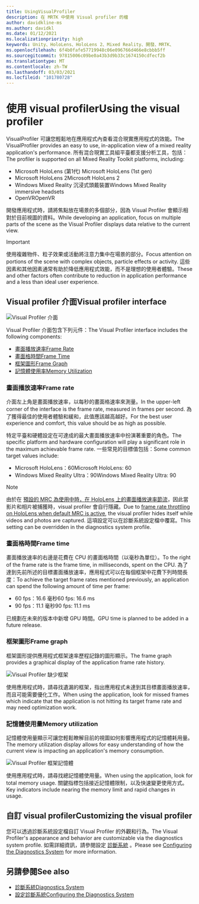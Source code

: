 ```yaml
---
title: UsingVisualProfiler
description: 在 MRTK 中使用 Visual profiler 的檔
author: davidkline-ms
ms.author: davidkl
ms.date: 01/12/2021
ms.localizationpriority: high
keywords: Unity、HoloLens、HoloLens 2、Mixed Reality、開發、MRTK、
ms.openlocfilehash: 6f4b0fafe57719948c06e096766d466e8cbbb5ff
ms.sourcegitcommit: 97815006c09be0a43b3d9b33c1674150cdfecf2b
ms.translationtype: MT
ms.contentlocale: zh-TW
ms.lasthandoff: 03/03/2021
ms.locfileid: "101780728"
---
```

# <a name="using-the-visual-profiler"></a><span data-ttu-id="de1da-104">使用 visual profiler</span><span class="sxs-lookup"><span data-stu-id="de1da-104">Using the visual profiler</span></span>

<span data-ttu-id="de1da-105">VisualProfiler 可讓您輕鬆地在應用程式內查看混合現實應用程式的效能。</span><span class="sxs-lookup"><span data-stu-id="de1da-105">The VisualProfiler provides an easy to use, in-application view of a mixed reality application's performance.</span></span> <span data-ttu-id="de1da-106">所有混合現實工具組平臺都支援分析工具，包括：</span><span class="sxs-lookup"><span data-stu-id="de1da-106">The profiler is supported on all Mixed Reality Toolkit platforms, including:</span></span>

- <span data-ttu-id="de1da-107">Microsoft HoloLens (第1代) </span><span class="sxs-lookup"><span data-stu-id="de1da-107">Microsoft HoloLens (1st gen)</span></span>
- <span data-ttu-id="de1da-108">Microsoft HoloLens 2</span><span class="sxs-lookup"><span data-stu-id="de1da-108">Microsoft HoloLens 2</span></span>
- <span data-ttu-id="de1da-109">Windows Mixed Reality 沉浸式頭戴裝置</span><span class="sxs-lookup"><span data-stu-id="de1da-109">Windows Mixed Reality immersive headsets</span></span>
- <span data-ttu-id="de1da-110">OpenVR</span><span class="sxs-lookup"><span data-stu-id="de1da-110">OpenVR</span></span>

<span data-ttu-id="de1da-111">開發應用程式時，請將焦點放在場景的多個部分，因為 Visual Profiler 會顯示相對於目前視圖的資料。</span><span class="sxs-lookup"><span data-stu-id="de1da-111">While developing an application, focus on multiple parts of the scene as the Visual Profiler displays data relative to the current view.</span></span>

> [!IMPORTANT]
> <span data-ttu-id="de1da-112">使用複雜物件、粒子效果或活動將注意力集中在場景的部分。</span><span class="sxs-lookup"><span data-stu-id="de1da-112">Focus attention on portions of the scene with complex objects, particle effects or activity.</span></span> <span data-ttu-id="de1da-113">這些因素和其他因素通常有助於降低應用程式效能，而不是理想的使用者體驗。</span><span class="sxs-lookup"><span data-stu-id="de1da-113">These and other factors often contribute to reduction in application performance and a less than ideal user experience.</span></span>

## <a name="visual-profiler-interface"></a><span data-ttu-id="de1da-114">Visual profiler 介面</span><span class="sxs-lookup"><span data-stu-id="de1da-114">Visual profiler interface</span></span>

![Visual Profiler 介面](../Images/Diagnostics/VisualProfiler.png)

<span data-ttu-id="de1da-116">Visual Profiler 介面包含下列元件：</span><span class="sxs-lookup"><span data-stu-id="de1da-116">The Visual Profiler interface includes the following components:</span></span>

- [<span data-ttu-id="de1da-117">畫面播放速率</span><span class="sxs-lookup"><span data-stu-id="de1da-117">Frame Rate</span></span>](#frame-rate)
- [<span data-ttu-id="de1da-118">畫面格時間</span><span class="sxs-lookup"><span data-stu-id="de1da-118">Frame Time</span></span>](#frame-time)
- [<span data-ttu-id="de1da-119">框架圖形</span><span class="sxs-lookup"><span data-stu-id="de1da-119">Frame Graph</span></span>](#frame-graph)
- [<span data-ttu-id="de1da-120">記憶體使用率</span><span class="sxs-lookup"><span data-stu-id="de1da-120">Memory Utilization</span></span>](#memory-utilization)

### <a name="frame-rate"></a><span data-ttu-id="de1da-121">畫面播放速率</span><span class="sxs-lookup"><span data-stu-id="de1da-121">Frame rate</span></span>

<span data-ttu-id="de1da-122">介面左上角是畫面播放速率，以每秒的畫面格速率來測量。</span><span class="sxs-lookup"><span data-stu-id="de1da-122">In the upper-left corner of the interface is the frame rate, measured in frames per second.</span></span> <span data-ttu-id="de1da-123">為了獲得最佳的使用者體驗和緩和，此值應該越高越好。</span><span class="sxs-lookup"><span data-stu-id="de1da-123">For the best user experience and comfort, this value should be as high as possible.</span></span>

<span data-ttu-id="de1da-124">特定平臺和硬體設定在可達成的最大畫面播放速率中扮演著重要的角色。</span><span class="sxs-lookup"><span data-stu-id="de1da-124">The specific platform and hardware configuration will play a significant role in the maximum achievable frame rate.</span></span> <span data-ttu-id="de1da-125">一些常見的目標值包括：</span><span class="sxs-lookup"><span data-stu-id="de1da-125">Some common target values include:</span></span>

- <span data-ttu-id="de1da-126">Microsoft HoloLens：60</span><span class="sxs-lookup"><span data-stu-id="de1da-126">Microsoft HoloLens: 60</span></span>
- <span data-ttu-id="de1da-127">Windows Mixed Reality Ultra：90</span><span class="sxs-lookup"><span data-stu-id="de1da-127">Windows Mixed Reality Ultra: 90</span></span>

> [!NOTE]
> <span data-ttu-id="de1da-128">由於在 [預設的 MRC 為使用中時，在 HoloLens 上的畫面播放速率節流](https://docs.microsoft.com/windows/mixed-reality/mixed-reality-capture-for-developers#what-to-expect-when-mrc-is-enabled-on-hololens)，因此當影片和相片被捕獲時，visual profiler 會自行隱藏。</span><span class="sxs-lookup"><span data-stu-id="de1da-128">Due to [frame rate throttling on HoloLens when default MRC is active](https://docs.microsoft.com/windows/mixed-reality/mixed-reality-capture-for-developers#what-to-expect-when-mrc-is-enabled-on-hololens), the visual profiler hides itself while videos and photos are captured.</span></span> <span data-ttu-id="de1da-129">這項設定可以在診斷系統設定檔中覆寫。</span><span class="sxs-lookup"><span data-stu-id="de1da-129">This setting can be overridden in the diagnostics system profile.</span></span>

### <a name="frame-time"></a><span data-ttu-id="de1da-130">畫面格時間</span><span class="sxs-lookup"><span data-stu-id="de1da-130">Frame time</span></span>

<span data-ttu-id="de1da-131">畫面播放速率的右邊是花費在 CPU 的畫面格時間（以毫秒為單位）。</span><span class="sxs-lookup"><span data-stu-id="de1da-131">To the right of the frame rate is the frame time, in milliseconds, spent on the CPU.</span></span> <span data-ttu-id="de1da-132">為了達到先前所述的目標畫面播放速率，應用程式可以在每個框架中花費下列時間長度：</span><span class="sxs-lookup"><span data-stu-id="de1da-132">To achieve the target frame rates mentioned previously, an application can spend the following amount of time per frame:</span></span>

- <span data-ttu-id="de1da-133">60 fps：16.6 毫秒</span><span class="sxs-lookup"><span data-stu-id="de1da-133">60 fps: 16.6 ms</span></span>
- <span data-ttu-id="de1da-134">90 fps：11.1 毫秒</span><span class="sxs-lookup"><span data-stu-id="de1da-134">90 fps: 11.1 ms</span></span>

<span data-ttu-id="de1da-135">已規劃在未來的版本中新增 GPU 時間。</span><span class="sxs-lookup"><span data-stu-id="de1da-135">GPU time is planned to be added in a future release.</span></span>

### <a name="frame-graph"></a><span data-ttu-id="de1da-136">框架圖形</span><span class="sxs-lookup"><span data-stu-id="de1da-136">Frame graph</span></span>

<span data-ttu-id="de1da-137">框架圖形提供應用程式框架速率歷程記錄的圖形顯示。</span><span class="sxs-lookup"><span data-stu-id="de1da-137">The frame graph provides a graphical display of the application frame rate history.</span></span>

![Visual Profiler 缺少框架](../Images/Diagnostics/VisualProfilerMissedFrames.png)

<span data-ttu-id="de1da-139">使用應用程式時，請尋找遺漏的框架，指出應用程式未達到其目標畫面播放速率，而且可能需要優化工作。</span><span class="sxs-lookup"><span data-stu-id="de1da-139">When using the application, look for missed frames which indicate that the application is not hitting its target frame rate and may need optimization work.</span></span>

### <a name="memory-utilization"></a><span data-ttu-id="de1da-140">記憶體使用量</span><span class="sxs-lookup"><span data-stu-id="de1da-140">Memory utilization</span></span>

<span data-ttu-id="de1da-141">記憶體使用量顯示可讓您輕鬆瞭解目前的視圖如何影響應用程式的記憶體耗用量。</span><span class="sxs-lookup"><span data-stu-id="de1da-141">The memory utilization display allows for easy understanding of how the current view is impacting an application's memory consumption.</span></span>

![Visual Profiler 框架記憶體](../Images/Diagnostics/VisualProfilerMemory.png)

<span data-ttu-id="de1da-143">使用應用程式時，請尋找總記憶體使用量。</span><span class="sxs-lookup"><span data-stu-id="de1da-143">When using the application, look for total memory usage.</span></span> <span data-ttu-id="de1da-144">關鍵指標包括接近記憶體限制，以及快速變更使用方式。</span><span class="sxs-lookup"><span data-stu-id="de1da-144">Key indicators include nearing the memory limit and rapid changes in usage.</span></span>

## <a name="customizing-the-visual-profiler"></a><span data-ttu-id="de1da-145">自訂 visual profiler</span><span class="sxs-lookup"><span data-stu-id="de1da-145">Customizing the visual profiler</span></span>

<span data-ttu-id="de1da-146">您可以透過診斷系統設定檔自訂 Visual Profiler 的外觀和行為。</span><span class="sxs-lookup"><span data-stu-id="de1da-146">The Visual Profiler's appearance and behavior are customizable via the diagnostics system profile.</span></span> <span data-ttu-id="de1da-147">如需詳細資訊，請參閱設定 [診斷系統](ConfiguringDiagnostics.md) 。</span><span class="sxs-lookup"><span data-stu-id="de1da-147">Please see [Configuring the Diagnostics System](ConfiguringDiagnostics.md) for more information.</span></span>

## <a name="see-also"></a><span data-ttu-id="de1da-148">另請參閱</span><span class="sxs-lookup"><span data-stu-id="de1da-148">See also</span></span>

- [<span data-ttu-id="de1da-149">診斷系統</span><span class="sxs-lookup"><span data-stu-id="de1da-149">Diagnostics System</span></span>](DiagnosticsSystemGettingStarted.md)
- [<span data-ttu-id="de1da-150">設定診斷系統</span><span class="sxs-lookup"><span data-stu-id="de1da-150">Configuring the Diagnostics System</span></span>](ConfiguringDiagnostics.md)

